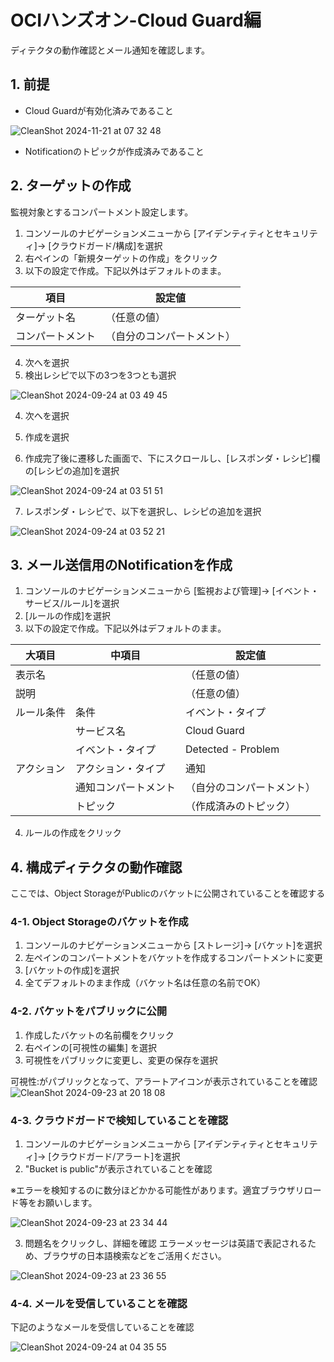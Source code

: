 # OCIハンズオン-Cloud Guard編

ディテクタの動作確認とメール通知を確認します。

## 1. 前提

- Cloud Guardが有効化済みであること

![CleanShot 2024-11-21 at 07 32 48](https://github.com/user-attachments/assets/c45db3be-8d57-4df8-92c3-8b6900d1b431)


- Notificationのトピックが作成済みであること

## 2. ターゲットの作成
監視対象とするコンパートメント設定します。

1. コンソールのナビゲーションメニューから [アイデンティティとセキュリティ]→ [クラウドガード/構成]を選択
2. 右ペインの「新規ターゲットの作成」をクリック
3. 以下の設定で作成。下記以外はデフォルトのまま。

|項目|設定値|
|---|---|
|ターゲット名|（任意の値）|
|コンパートメント|（自分のコンパートメント）|

4. 次へを選択
5. 検出レシピで以下の3つを3つとも選択

![CleanShot 2024-09-24 at 03 49 45](https://github.com/user-attachments/assets/54372f9b-c8d6-44f9-b412-e216f3f7076d)

4. 次へを選択
5. 作成を選択

6. 作成完了後に遷移した画面で、下にスクロールし、[レスポンダ・レシピ]欄の[レシピの追加]を選択

![CleanShot 2024-09-24 at 03 51 51](https://github.com/user-attachments/assets/34b72c72-aa96-4816-84d8-7da4c7ea8316)

7. レスポンダ・レシピで、以下を選択し、レシピの追加を選択

![CleanShot 2024-09-24 at 03 52 21](https://github.com/user-attachments/assets/55c61014-035d-411b-a464-b95ed3b9b226)


## 3. メール送信用のNotificationを作成

1. コンソールのナビゲーションメニューから [監視および管理]→ [イベント・サービス/ルール]を選択
2. [ルールの作成]を選択
3. 以下の設定で作成。下記以外はデフォルトのまま。

|大項目|中項目|設定値|
|---|---|---|
|表示名||（任意の値）|
|説明||（任意の値）|
|ルール条件|条件|イベント・タイプ|
||サービス名|Cloud Guard|
||イベント・タイプ|Detected - Problem|
|アクション|アクション・タイプ|通知|
||通知コンパートメント|（自分のコンパートメント）|
||トピック|（作成済みのトピック）|

4. ルールの作成をクリック


## 4. 構成ディテクタの動作確認
ここでは、Object StorageがPublicのバケットに公開されていることを確認する

### 4-1. Object Storageのバケットを作成

1. コンソールのナビゲーションメニューから [ストレージ]→ [バケット]を選択
2. 左ペインのコンパートメントをバケットを作成するコンパートメントに変更
3. [バケットの作成]を選択
4. 全てデフォルトのまま作成（バケット名は任意の名前でOK）

### 4-2. バケットをパブリックに公開

1. 作成したバケットの名前欄をクリック
2. 右ペインの[可視性の編集] を選択
3. 可視性をパブリックに変更し、変更の保存を選択

可視性:がパブリックとなって、アラートアイコンが表示されていることを確認
![CleanShot 2024-09-23 at 20 18 08](https://github.com/user-attachments/assets/c0bd2749-4fe8-4a72-9cbd-553d9023b90f)

### 4-3. クラウドガードで検知していることを確認

1. コンソールのナビゲーションメニューから [アイデンティティとセキュリティ]→ [クラウドガード/アラート]を選択
2. "Bucket is public"が表示されていることを確認

※エラーを検知するのに数分ほどかかる可能性があります。適宜ブラウザリロード等をお願いします。

![CleanShot 2024-09-23 at 23 34 44](https://github.com/user-attachments/assets/9250d1db-a79a-4cd7-b3a8-659fe7d65243)

3. 問題名をクリックし、詳細を確認
   エラーメッセージは英語で表記されるため、ブラウザの日本語検索などをご活用ください。

![CleanShot 2024-09-23 at 23 36 55](https://github.com/user-attachments/assets/1a040935-cd13-436d-b2e0-1d4854338400)

### 4-4. メールを受信していることを確認

下記のようなメールを受信していることを確認

![CleanShot 2024-09-24 at 04 35 55](https://github.com/user-attachments/assets/9eff6bf8-8f5b-46a6-b820-9583d848685e)
